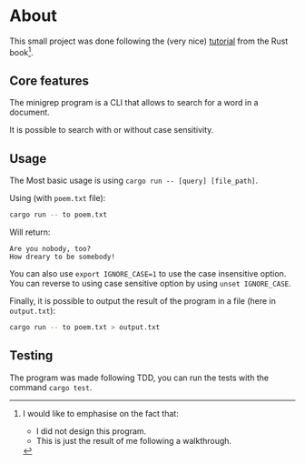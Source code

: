 # About

This small project was done following the (very nice) [tutorial](https://doc.rust-lang.org/book/ch12-00-an-io-project.html) from the Rust book[^1].

## Core features

The minigrep program is a CLI that allows to search for a word in a document.

It is possible to search with or without case sensitivity.

## Usage

The Most basic usage is using `cargo run -- [query] [file_path]`.

Using (with `poem.txt` file):

```bash
cargo run -- to poem.txt
```

Will return:

```
Are you nobody, too?
How dreary to be somebody!
```

You can also use `export IGNORE_CASE=1` to use the case insensitive option. You can reverse to using case sensitive option by using `unset IGNORE_CASE`.

Finally, it is possible to output the result of the program in a file (here in `output.txt`):

```bash
cargo run -- to poem.txt > output.txt
```

## Testing

The program was made following TDD, you can run the tests with the command `cargo test`.

[^1]: I would like to emphasise on the fact that: 

    - I did not design this program. 
    - This is just the result of me following a walkthrough.
